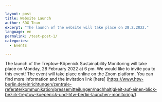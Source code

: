 ```yaml
---

layout: post
title: Website Launch
author: SDG Team
excerpt: "The launch of the website will take place on 28.2.2022."
language: en
permalink: /test-post-1/
categories:
  - Events

---
```


The launch of the Treptow-Köpenick Sustainability Monitoring will take place on Monday, 28 February 2022 at 6 pm. We would like to invite you to this event! The event will take place online on the Zoom platform. You can find more information and the invitation link [here] (https://www.htw-berlin.de/einrichtungen/zentrale-referate/kommunikation/pressemitteilungen/nachhaltigkeit-auf-einen-blick-bezirk-treptow-koepenick-und-htw-berlin-launchen-monitoring/).
